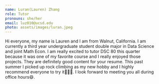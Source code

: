 ```yaml
---
name: Luran(Lauren) Zhang
role: Tutor
pronouns: she/her
email: luz010@ucsd.edu
photo: assets/images/luran.jpeg
---
```

Hi everyone, my name is Lauren and I am from Walnut, California. I am currently a third year undergraduate student double major in Data Science and joint Math Econ. I am really excited to tutor DSC 80 this quarter because it was one of my favorite course and I really enjoyed those projects. They are definitely good content for your resume. This past summer I picked up rock climbing as my new hobby and I highly recommend everyone to try it🧗🏻‍♀️. I look forward to meeting you all during office hours😄.
